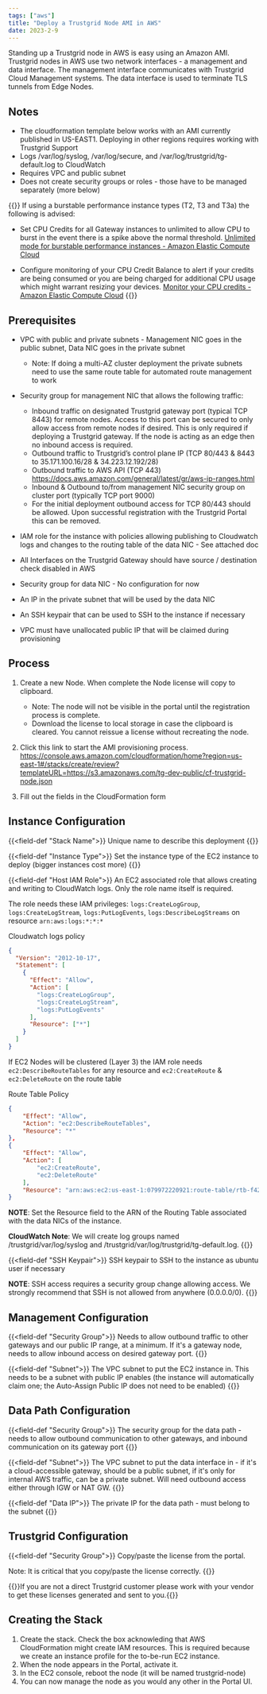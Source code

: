 ```yaml
---
tags: ["aws"]
title: "Deploy a Trustgrid Node AMI in AWS"
date: 2023-2-9
---
```


Standing up a Trustgrid node in AWS is easy using an Amazon AMI. Trustgrid nodes in AWS use two network interfaces - a management and data interface. The management interface communicates with Trustgrid Cloud Management systems. The data interface is used to terminate TLS tunnels from Edge Nodes.

## Notes

- The cloudformation template below works with an AMI currently published in US-EAST1. Deploying in other regions requires working with Trustgrid Support
- Logs /var/log/syslog, /var/log/secure, and /var/log/trustgrid/tg-default.log to CloudWatch
- Requires VPC and public subnet
- Does not create security groups or roles - those have to be managed separately (more below)

{{<alert>}}
If using a burstable performance instance types (T2, T3 and T3a) the following is advised:

- Set CPU Credits for all Gateway instances to unlimited to allow CPU to burst in the event there is a spike above the normal threshold. [Unlimited mode for burstable performance instances - Amazon Elastic Compute Cloud](https://docs.aws.amazon.com/AWSEC2/latest/UserGuide/burstable-performance-instances-unlimited-mode.html)

- Configure monitoring of your CPU Credit Balance to alert if your credits are being consumed or you are being charged for additional CPU usage which might warrant resizing your devices. [Monitor your CPU credits - Amazon Elastic Compute Cloud](https://docs.aws.amazon.com/AWSEC2/latest/UserGuide/burstable-performance-instances-monitoring-cpu-credits.html)
  {{</alert>}}

## Prerequisites

- VPC with public and private subnets - Management NIC goes in the public subnet, Data NIC goes in the private subnet
  - Note: If doing a multi-AZ cluster deployment the private subnets need to use the same route table for automated route management to work
- Security group for management NIC that allows the following traffic:

  - Inbound traffic on designated Trustgrid gateway port (typical TCP 8443) for remote nodes. Access to this port can be secured to only allow access from remote nodes if desired. This is only required if deploying a Trustgrid gateway. If the node is acting as an edge then no inbound access is required.
  - Outbound traffic to Trustgrid’s control plane IP (TCP 80/443 & 8443 to 35.171.100.16/28 & 34.223.12.192/28)
  - Outbound traffic to AWS API (TCP 443) https://docs.aws.amazon.com/general/latest/gr/aws-ip-ranges.html
  - Inbound & Outbound to/from management NIC security group on cluster port (typically TCP port 9000)
  - For the initial deployment outbound access for TCP 80/443 should be allowed. Upon successful registration with the Trustgrid Portal this can be removed.

- IAM role for the instance with policies allowing publishing to Cloudwatch logs and changes to the routing table of the data NIC - See attached doc

- All Interfaces on the Trustgrid Gateway should have source / destination check disabled in AWS

- Security group for data NIC - No configuration for now

- An IP in the private subnet that will be used by the data NIC

- An SSH keypair that can be used to SSH to the instance if necessary

- VPC must have unallocated public IP that will be claimed during provisioning

## Process

1. Create a new Node. When complete the Node license will copy to clipboard.

   - Note: The node will not be visible in the portal until the registration process is complete.
   - Download the license to local storage in case the clipboard is cleared. You cannot reissue a license without recreating the node.

1. Click this link to start the AMI provisioning process. https://console.aws.amazon.com/cloudformation/home?region=us-east-1#/stacks/create/review?templateURL=https://s3.amazonaws.com/tg-dev-public/cf-trustgrid-node.json

1. Fill out the fields in the CloudFormation form

## Instance Configuration

{{<field-def "Stack Name">}}
Unique name to describe this deployment
{{</field-def>}}

{{<field-def "Instance Type">}}
Set the instance type of the EC2 instance to deploy (bigger instances cost more)
{{</field-def>}}

{{<field-def "Host IAM Role">}}
An EC2 associated role that allows creating and writing to CloudWatch logs. Only the role name itself is required.

The role needs these IAM privileges: `logs:CreateLogGroup`, `logs:CreateLogStream`, `logs:PutLogEvents`, `logs:DescribeLogStreams` on resource `arn:aws:logs:*:*:*`

Cloudwatch logs policy

```json
{
  "Version": "2012-10-17",
  "Statement": [
    {
      "Effect": "Allow",
      "Action": [
        "logs:CreateLogGroup",
        "logs:CreateLogStream",
        "logs:PutLogEvents"
      ],
      "Resource": ["*"]
    }
  ]
}
```

If EC2 Nodes will be clustered (Layer 3) the IAM role needs `ec2:DescribeRouteTables` for any resource and `ec2:CreateRoute` & `ec2:DeleteRoute` on the route table

Route Table Policy

```json
{
	"Effect": "Allow",
	"Action": "ec2:DescribeRouteTables",
	"Resource": "*"
},
{
	"Effect": "Allow",
	"Action": [
		"ec2:CreateRoute",
		"ec2:DeleteRoute"
	],
	"Resource": "arn:aws:ec2:us-east-1:079972220921:route-table/rtb-f428d58b"
}
```

**NOTE**: Set the Resource field to the ARN of the Routing Table associated with the data NICs of the instance.

**CloudWatch Note**: We will create log groups named /trustgrid/var/log/syslog and /trustgrid/var/log/trustgrid/tg-default.log.
{{</field-def>}}

{{<field-def "SSH Keypair">}}
SSH keypair to SSH to the instance as ubuntu user if necessary

**NOTE**: SSH access requires a security group change allowing access. We strongly recommend that SSH is not allowed from anywhere (0.0.0.0/0).
{{</field-def>}}

## Management Configuration

{{<field-def "Security Group">}}
Needs to allow outbound traffic to other gateways and our public IP range, at a minimum. If it's a gateway node, needs to allow inbound access on desired gateway port.
{{</field-def>}}

{{<field-def "Subnet">}}
The VPC subnet to put the EC2 instance in. This needs to be a subnet with public IP enables (the instance will automatically claim one; the Auto-Assign Public IP does not need to be enabled)
{{</field-def>}}

## Data Path Configuration

{{<field-def "Security Group">}}
The security group for the data path - needs to allow outbound communication to other gateways, and inbound communication on its gateway port
{{</field-def>}}

{{<field-def "Subnet">}}
The VPC subnet to put the data interface in - if it's a cloud-accessible gateway, should be a public subnet, if it's only for internal AWS traffic, can be a private subnet. Will need outbound access either through IGW or NAT GW.
{{</field-def>}}

{{<field-def "Data IP">}}
The private IP for the data path - must belong to the subnet
{{</field-def>}}

## Trustgrid Configuration

{{<field-def "Security Group">}}
Copy/paste the license from the portal.

Note: It is critical that you copy/paste the license correctly.
{{</field-def>}}

{{<alert>}}If you are not a direct Trustgrid customer please work with your vendor to get these licenses generated and sent to you.{{</alert>}}

## Creating the Stack

1. Create the stack. Check the box acknowleding that AWS CloudFormation might create IAM resources. This is required because we create an instance profile for the to-be-run EC2 instance.
1. When the node appears in the Portal, activate it.
1. In the EC2 console, reboot the node (it will be named trustgrid-node)
1. You can now manage the node as you would any other in the Portal UI.

